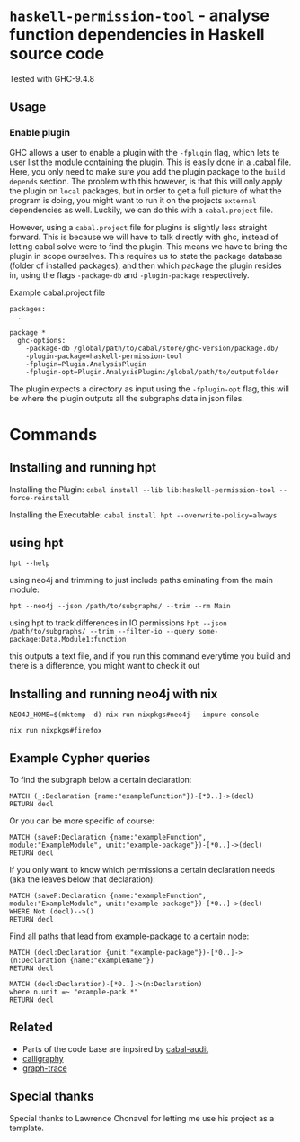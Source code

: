 
# `haskell-permission-tool` - analyse function dependencies in Haskell source code

Tested with GHC-9.4.8

## Usage

### Enable plugin

GHC allows a user to enable a plugin with the `-fplugin` flag, which lets te user list the module containing the plugin. This is easily done in a .cabal file. Here, you only need to make sure you add the plugin package to the `build depends` section. The problem with this however, is that this will only apply the plugin on `local` packages, but in order to get a full picture of what the program is doing, you might want to run it on the projects `external` dependencies as well. Luckily, we can do this with a `cabal.project` file.

However, using a `cabal.project` file for plugins is slightly less straight forward. This is because we will have to talk directly with ghc, instead of letting cabal solve were to find the plugin. This means we have to bring the plugin in scope ourselves. This requires us to state the package database (folder of installed packages), and then which package the plugin resides in, using the flags `-package-db` and `-plugin-package` respectively.

Example cabal.project file

```cabal
packages:
  .

package *
  ghc-options: 
    -package-db /global/path/to/cabal/store/ghc-version/package.db/
    -plugin-package=haskell-permission-tool
    -fplugin=Plugin.AnalysisPlugin
    -fplugin-opt=Plugin.AnalysisPlugin:/global/path/to/outputfolder
```

The plugin expects a directory as input using the `-fplugin-opt` flag, this will be where the plugin outputs all the subgraphs data in json files.

# Commands

## Installing and running hpt

Installing the Plugin: `cabal install --lib lib:haskell-permission-tool --force-reinstall`

Installing the Executable: `cabal install hpt --overwrite-policy=always`

## using hpt

`hpt --help`

using neo4j and trimming to just include paths eminating from the main module:

`hpt --neo4j --json /path/to/subgraphs/ --trim --rm Main`

using hpt to track differences in IO permissions
`hpt --json /path/to/subgraphs/ --trim --filter-io --query some-package:Data.Module1:function`

this outputs a text file, and if you run this command everytime you build and there is a difference, you might want to check it out


## Installing and running neo4j with nix

```
NEO4J_HOME=$(mktemp -d) nix run nixpkgs#neo4j --impure console
```

```
nix run nixpkgs#firefox
```

## Example Cypher queries

To find the subgraph below a certain declaration:

```
MATCH (_:Declaration {name:"exampleFunction"})-[*0..]->(decl) 
RETURN decl
```

Or you can be more specific of course:


```
MATCH (saveP:Declaration {name:"exampleFunction", module:"ExampleModule", unit:"example-package"})-[*0..]->(decl) 
RETURN decl
```

If you only want to know which permissions a certain declaration needs (aka the leaves below that declaration):


```
MATCH (saveP:Declaration {name:"exampleFunction", module:"ExampleModule", unit:"example-package"})-[*0..]->(decl)
WHERE Not (decl)-->() 
RETURN decl
```

Find all paths that lead from example-package to a certain node:

```
MATCH (decl:Declaration {unit:"example-package"})-[*0..]->(n:Declaration {name:"exampleName"})
RETURN decl
```

```
MATCH (decl:Declaration)-[*0..]->(n:Declaration)
where n.unit =~ "example-pack.*"
RETURN decl
```

## Related

- Parts of the code base are inpsired by [cabal-audit](https://github.com/TristanCacqueray/cabal-audit/tree/main)
- [calligraphy](https://hackage.haskell.org/package/calligraphy)
- [graph-trace](https://hackage.haskell.org/package/graph-trace)

## Special thanks

Special thanks to Lawrence Chonavel for letting me use his project as a template.
